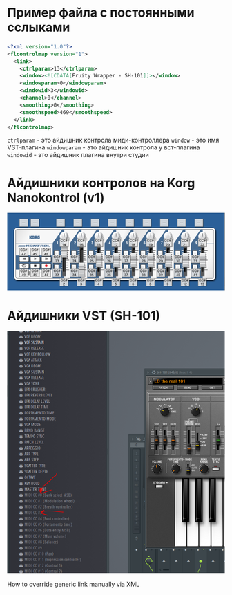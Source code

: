 # Пример файла с постоянными сслыками

```xml
<?xml version="1.0"?>
<flcontrolmap version="1">
  <link>
    <ctrlparam>13</ctrlparam>
    <window><![CDATA[Fruity Wrapper - SH-101]]></window>
    <windowparam>0</windowparam>
    <windowid>3</windowid>
    <channel>0</channel>
    <smoothing>0</smoothing>
    <smoothspeed>469</smoothspeed>
  </link>
</flcontrolmap>
```

`ctrlparam` - это айдишник контрола миди-контроллера
`window` - это имя VST-плагина
`windowparam` - это айдишник контрола у вст-плагина
`windowid` - это айдишник плагина внутри студии

# Айдишники контролов на Korg Nanokontrol (v1)
![korg_map](./map.png)

# Айдишники VST (SH-101)
![korg_map](./map-vst.png)


How to override generic link manually via XML
